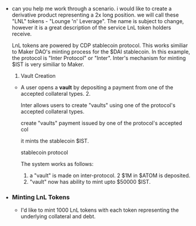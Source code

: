 - can you help me work through a scenario. i would like to create a derivative product representing a 2x long position.
  we will call these "LNL" tokens - "Lounge 'n' Leverage".  The name is subject to change, however it is a great description of the service LnL token holders receive.
  
  LnL tokens are powered by CDP stablecoin protocol. This works similiar to Maker DAO's minting process for the $DAI stablecoin. In this example, the protocol is "Inter Protocol" or "Inter". Inter's mechanism for minting $IST is very similiar to Maker.
  
  1. Vault Creation
	- A user opens a **vault** by depositing a payment from one of the accepted collateral types.
	  2. 
	  
	  
	  
	  Inter allows users to create  "vaults" using one of the protocol's accepted collateral types.
	  
	  
	  create "vaults" payment issued by one of the protocol's accepted col
	  
	  it mints the stablecoin $IST. 
	  
	  stablecoin protocol
	  
	  The system works as follows:
	  1.	a "vault" is made on inter-protocol.
	  2 $1M in $ATOM is deposited.
	  2.	"vault" now has ability to mint upto $50000 $IST.
- ### Minting LnL Tokens
  * I'd like to mint 1000 LnL tokens with each token representing the underlying collateral and debt.